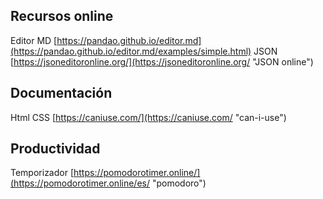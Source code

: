 ## Recursos online
Editor MD [https://pandao.github.io/editor.md](https://pandao.github.io/editor.md/examples/simple.html)
JSON [https://jsoneditoronline.org/](https://jsoneditoronline.org/ "JSON online")

## Documentación
Html CSS [https://caniuse.com/](https://caniuse.com/ "can-i-use")

## Productividad
Temporizador [https://pomodorotimer.online/](https://pomodorotimer.online/es/ "pomodoro")
